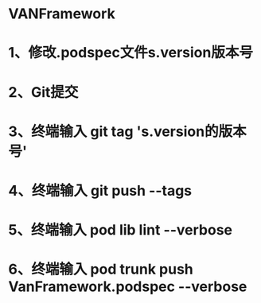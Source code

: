 # VANFramework

#   1、修改.podspec文件s.version版本号
#   2、Git提交
#   3、终端输入 git tag 's.version的版本号'
#   4、终端输入 git push --tags
#   5、终端输入 pod lib lint --verbose
#   6、终端输入 pod trunk push VanFramework.podspec --verbose
